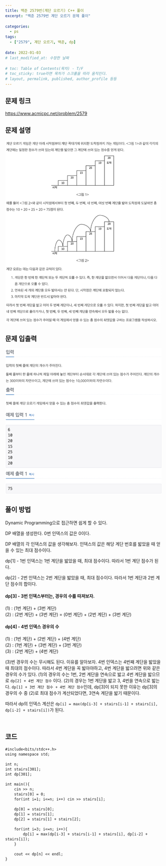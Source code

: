 ```yaml
---
title: 백준 2579번(계단 오르기) C++ 풀이
excerpt: "백준 2579번 계단 오르기 문제 풀이"

categories: 
  - ps
tags: 
  - ["2579", 계단 오르기, 백준, dp]

date: 2022-01-03
# last_modified_at: 수정한 날짜

# toc: Table of Contents(목차) - T/F
# toc_sticky: true라면 목차가 스크롤을 따라 움직인다.
# layout, permalink, published, author_profile 등등
---
```


## 문제 링크
https://www.acmicpc.net/problem/2579
<br>

## 문제 설명
<img src="/assets/images/2579.png">
<br>

## 문제 입출력
<img src="/assets/images/2579io.png">
<br>

## 풀이 방법
Dynamic Programming으로 접근하면 쉽게 할 수 있다.  

DP 배열을 생성한다. 0번 인덱스의 값은 0이다.  

DP 배열의 각 인덱스의 값을 생각해보자. 인덱스의 값은 해당 계단 번호를 밟았을 때 얻을 수 있는 최대 점수이다.

dp[1] - 1번 인덱스는 1번 계단을 밟았을 때, 최대 점수이다. 따라서 1번 계단 점수가 된다.  

dp[2] - 2번 인덱스는 2번 계단을 밟았을 때, 최대 점수이다. 따라서 1번 계단과 2번 계단 점수의 합이다.  

#### dp[3] - 3번 인덱스부터는, 경우의 수를 따져보자.  
(1) : (1번 계단) + (3번 계단)  
(2) : (2번 계단) + (3번 계단) = (0번 계단) + (2번 계단) + (3번 계단)  

#### dp[4] - 4번 인덱스 경우의 수  
(1) : (1번 계단) + (2번 계단) + (4번 계단)  
(2) : (1번 계단) + (3번 계단) + (3번 계단)  
(3) : (2번 계단) + (4번 계단)  

(3)번 경우의 수는 무시해도 된다. 이유를 알아보자. 4번 인덱스는 4번째 계단을 밟았을 때 최대의 점수이다. 따라서 4번 계단을 꼭 밟아야하고, 4번 계단을 밟으려면 위와 같은 경우의 수가 있다. (1)의 경우의 수는 1번, 2번 계단을 연속으로 밟고 4번 계단을 밟으므로 `dp[2] + 4번 계단 점수` 이다. (2)의 경우는 1번 계단을 밟고 3, 4번을 연속으로 밟는다. `dp[1] + 3번 계단 점수 + 4번 계단 점수`인데, dp[3]이 되지 못한 이유는 dp[3]의 경우의 수 중 (2)로 최대 점수가 계산되었다면, 3연속 계단을 밟기 때문이다.  

따라서 dp의 인덱스 계산은 `dp[i] = max(dp[i-3] + stairs[i-1] + stairs[i], dp[i-2] + stairs[i])`가 된다.

<br>

## 코드
    #include<bits/stdc++.h>
    using namespace std;

    int n;
    int stairs[301];
    int dp[301];

    int main(){
        cin >> n;
        stairs[0] = 0;
        for(int i=1; i<=n; i++) cin >> stairs[i];
        
        dp[0] = stairs[0];
        dp[1] = stairs[1];
        dp[2] = stairs[1] + stairs[2];

        for(int i=3; i<=n; i++){
            dp[i] = max(dp[i-3] + stairs[i-1] + stairs[i], dp[i-2] + stairs[i]);
        }
        
        cout << dp[n] << endl;
    }